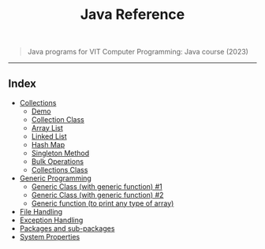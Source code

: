<h1 align="center"> Java Reference </h1>
<br>

> Java programs for VIT Computer Programming: Java course (2023)

---

## Index

- [Collections](https://github.com/ArjunBasandrai/java-reference/tree/main/collections)
  - [Demo](https://github.com/ArjunBasandrai/java-reference/blob/main/collections/demo.java)
  - [Collection Class](https://github.com/ArjunBasandrai/java-reference/blob/main/collections/collection_class.java)
  - [Array List](https://github.com/ArjunBasandrai/java-reference/blob/main/collections/array_list.java)
  - [Linked List](https://github.com/ArjunBasandrai/java-reference/blob/main/collections/linked_list.java)
  - [Hash Map](https://github.com/ArjunBasandrai/java-reference/blob/main/collections/hash_map.java)
  - [Singleton Method](https://github.com/ArjunBasandrai/java-reference/blob/main/collections/singleton.java)
  - [Bulk Operations](https://github.com/ArjunBasandrai/java-reference/blob/main/collections/bulk_ops.java)
  - [Collections Class](https://github.com/ArjunBasandrai/java-reference/blob/main/collections/collections_class.java)
- [Generic Programming](https://github.com/ArjunBasandrai/java-reference/tree/main/generic_programming)
  - [Generic Class (with generic function) #1](https://github.com/ArjunBasandrai/java-reference/blob/main/generic_programming/demo.java)
  - [Generic Class (with generic function) #2](https://github.com/ArjunBasandrai/java-reference/blob/main/generic_programming/demo3.java)
  - [Generic function (to print any type of array)](https://github.com/ArjunBasandrai/java-reference/blob/main/generic_programming/demo2.java)
- [File Handling](https://github.com/ArjunBasandrai/java-reference/tree/main/file_handling)
- [Exception Handling](https://github.com/ArjunBasandrai/java-reference/tree/main/exception_handling)
- [Packages and sub-packages](https://github.com/ArjunBasandrai/java-reference/tree/main/packages_demo)
- [System Properties](https://github.com/ArjunBasandrai/java-reference/tree/main/system_properties)
